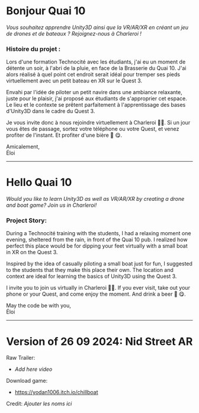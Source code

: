 # Bonjour Quai 10

_Vous souhaitez apprendre Unity3D ainsi que la VR/AR/XR en créant un jeu de drones et de bateaux ? Rejoignez-nous à Charleroi !_

### Histoire du projet :

Lors d'une formation Technocité avec les étudiants, j'ai eu un moment de détente un soir, à l'abri de la pluie, en face de la Brasserie du Quai 10. J'ai alors réalisé à quel point cet endroit serait idéal pour tremper ses pieds virtuellement avec un petit bateau en XR sur le Quest 3.

Envahi par l'idée de piloter un petit navire dans une ambiance relaxante, juste pour le plaisir, j'ai proposé aux étudiants de s'approprier cet espace. Le lieu et le contexte se prêtent parfaitement à l'apprentissage des bases d'Unity3D dans le cadre du Quest 3.

Je vous invite donc à nous rejoindre virtuellement à Charleroi 🧙‍♂️. Si un jour vous êtes de passage, sortez votre téléphone ou votre Quest, et venez profiter de l'instant. Et profiter d'une bière 🍻 😋.

Amicalement,  
Éloi


-----------------------

# Hello Quai 10

_Would you like to learn Unity3D as well as VR/AR/XR by creating a drone and boat game? Join us in Charleroi!_

### Project Story:

During a Technocité training with the students, I had a relaxing moment one evening, sheltered from the rain, in front of the Quai 10 pub. I realized how perfect this place would be for dipping your feet virtually with a small boat in XR on the Quest 3.

Inspired by the idea of casually piloting a small boat just for fun, I suggested to the students that they make this place their own. The location and context are ideal for learning the basics of Unity3D using the Quest 3.

I invite you to join us virtually in Charleroi 🧙‍♂️. If you ever visit, take out your phone or your Quest, and come enjoy the moment. And drink a beer 🍻 😋.

May the code be with you,  
Éloi


-----------


# Version of 26 09 2024: Nid Street AR

Raw Trailer:
- _Add here video_

Download game:
- https://yodan1006.itch.io/chillboat


Credit: _Ajouter les noms ici_

